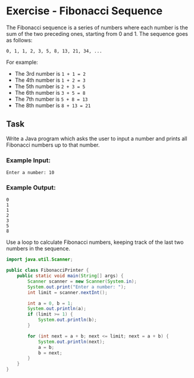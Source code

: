 # Exercise - Fibonacci Sequence

The Fibonacci sequence is a series of numbers where each number is the sum of the two preceding ones, starting from 0 and 1. The sequence goes as follows:
```
0, 1, 1, 2, 3, 5, 8, 13, 21, 34, ...
```
For example:
- The 3rd number is `1 + 1 = 2`
- The 4th number is `1 + 2 = 3`
- The 5th number is `2 + 3 = 5`
- The 6th number is `3 + 5 = 8`
- The 7th number is `5 + 8 = 13`
- The 8th number is `8 + 13 = 21`

## Task
Write a Java program which asks the user to input a number and prints all Fibonacci numbers up to that number.

### Example Input:
```
Enter a number: 10
```

### Example Output:
```
0
1
1
2
3
5
8
```

<hint title="Hint 1">

Use a loop to calculate Fibonacci numbers, keeping track of the last two numbers in the sequence.

</hint>

<hint title="Solution">

```java
import java.util.Scanner;

public class FibonacciPrinter {
    public static void main(String[] args) {
        Scanner scanner = new Scanner(System.in);
        System.out.print("Enter a number: ");
        int limit = scanner.nextInt();

        int a = 0, b = 1;
        System.out.println(a);
        if (limit >= 1) {
            System.out.println(b);
        }

        for (int next = a + b; next <= limit; next = a + b) {
            System.out.println(next);
            a = b;
            b = next;
        }
    }
}
```

</hint>